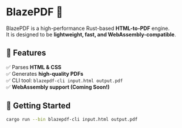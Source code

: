 # BlazePDF 🚀

BlazePDF is a high-performance Rust-based **HTML-to-PDF** engine.  
It is designed to be **lightweight, fast, and WebAssembly-compatible**.

## 📌 Features

✅ Parses **HTML & CSS**  
✅ Generates **high-quality PDFs**  
✅ CLI tool: `blazepdf-cli input.html output.pdf`  
✅ **WebAssembly support (Coming Soon!)**

## 🚀 Getting Started

```sh
cargo run --bin blazepdf-cli input.html output.pdf
```
